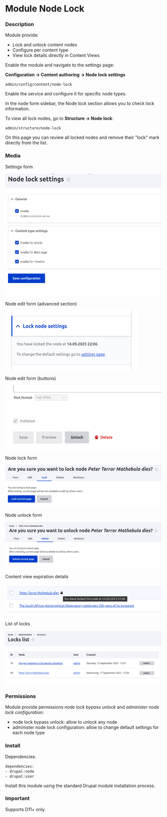 # Module Node Lock

### Description
Module provide:
- Lock and unlock content nodes
- Configure per content type
- View lock details directly in Content Views

Enable the module and navigate to the settings page:

**Configuration → Content authoring → Node lock settings**

```
admin/config/content/node-lock
```
Enable the service and configure it for specific node types.

In the node form sidebar, the Node lock section allows you to check lock information.

To view all lock nodes, go to **Structure → Node lock**:

```
admin/structure/node-lock
```
On this page you can review all locked nodes and remove their "lock" mark directly from the list.


### Media

Settings form

<img src="assets/settings_form.png" alt="Settings form">

Node edit form (advanced section)

<img src="assets/node_edit_form_advanced.png" alt="Node edit form">

Node edit form (buttons)

<img src="assets/node_edit_form_buttons.png" alt="Node edit form">

Node lock form

<img src="assets/lock_form.png" alt="Node lock form">

Node unlock form

<img src="assets/unlock_form.png" alt="Node unlock form">

Content view expiration details

<img src="assets/content_view_expiration_details.png" alt="Content view expiration details">

List of locks

<img src="assets/list.png" alt="List of locks">

### Permissions
Module provide permissions *node lock bypass unlock* and *administer node lock configuration*:
- node lock bypass unlock: allow to unlock any node
- administer node lock configuration: allow to change default settings for each node type

### Install
Dependencies:
```
dependencies:
- drupal:node
- drupal:user
```

Install this module using the standard Drupal module installation process.

### Important

Supports D11+ only.
